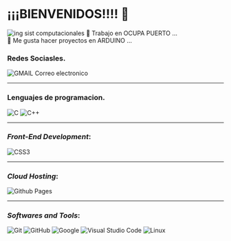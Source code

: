 #  ¡¡¡BIENVENIDOS!!!! 👋
![ing  sist computacionales](https://github.com/EXIA2000/EXIA2000/assets/164764193/8402470f-99f5-4d1f-8e72-2fe080a33fe5)
🔭 Trabajo en OCUPA PUERTO ...  <br>
🌱 Me gusta hacer proyectos en ARDUINO ...

### Redes Sociasles.
![GMAIL](https://img.shields.io/badge/Gmail-D14836?style=for-the-badge&logo=gmail&logoColor=white)  Correo electronico

-----------------------------------------------------------------------------------------------------------------------------

### Lenguajes de programacion.
![C](https://img.shields.io/badge/C%20-%232370ED.svg?style=for-the-badge&logo=c&logoColor=white)
![C++](https://img.shields.io/badge/C++%20-%2300599C.svg?style=for-the-badge&logo=c%2B%2B&logoColor=white)

-----------------------------------------------------------------------------------------------------------------------------

### *Front-End Development*:
 ![CSS3](https://img.shields.io/badge/CSS%20-%231572B6.svg?style=for-the-badge&logo=css3&logoColor=white)

 -----------------------------------------------------------------------------------------------------------------------------

 ### *Cloud Hosting*:
![Github Pages](https://img.shields.io/badge/GitHub%20Pages-%23327FC7.svg?style=for-the-badge&logo=github&logoColor=white)

------------------------------------------------------------------------------------------------------------------------------

### *Softwares and Tools*:
 ![Git](https://img.shields.io/badge/git-%23F05033.svg?style=for-the-badge&logo=git&logoColor=white)
    ![GitHub](https://img.shields.io/badge/github-%23121011.svg?style=for-the-badge&logo=github&logoColor=white)
    ![Google](https://img.shields.io/badge/google-%234285F4.svg?style=for-the-badge&logo=google&logoColor=white)
    ![Visual Studio Code](https://img.shields.io/badge/Visual%20Studio%20Code-0078d7.svg?style=for-the-badge&logo=visual-studio-code&logoColor=white)
    ![Linux](https://img.shields.io/badge/Linux-FCC624?style=for-the-badge&logo=linux&logoColor=black) 



<!--
**EXIA2000/EXIA2000** is a ✨ _special_ ✨ repository because its `README.md` (this file) appears on your GitHub profile.

Here are some ideas to get you started:

- 🔭 Trabajo en OCUPA PUERTO 
- 🌱 I’m currently learning ...
- 👯 I’m looking to collaborate on ...
- 🤔 I’m looking for help with ...
- 💬 Ask me about ...
- 📫 How to reach me: ...
- 😄 Pronouns: ...
- ⚡ Fun fact: ...
-->
